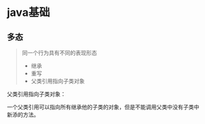 # java基础

## 多态

> 同一个行为具有不同的表现形态
>
> - 继承
> - 重写
> - 父类引用指向子类对象

父类引用指向子类对象：

一个父类引用可以指向所有继承他的子类的对象，但是不能调用父类中没有子类中新添的方法。

